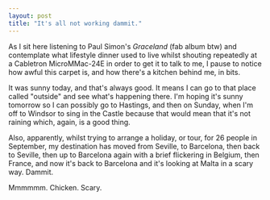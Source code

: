 ```yaml
---
layout: post
title: "It's all not working dammit."
---
```

As I sit here listening to Paul Simon's _Graceland_ (fab album btw) and
contemplate what lifestyle dinner used to live whilst shouting repeatedly at a
Cabletron MicroMMac-24E in order to get it to talk to me, I pause to notice
how awful this carpet is, and how there's a kitchen behind me, in bits.

It was sunny today, and that's always good. It means I can go to that place
called "outside" and see what's happening there. I'm hoping it's sunny
tomorrow so I can possibly go to Hastings, and then on Sunday, when I'm off to
Windsor to sing in the Castle because that would mean that it's not raining
which, again, is a good thing.

Also, apparently, whilst trying to arrange a holiday, or tour, for 26 people
in September, my destination has moved from Seville, to Barcelona, then back
to Seville, then up to Barcelona again with a brief flickering in Belgium,
then France, and now it's back to Barcelona and it's looking at Malta in a
scary way. Dammit.

Mmmmmm. Chicken. Scary.
